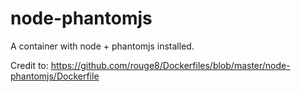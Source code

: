 # node-phantomjs
A container with node + phantomjs installed.

Credit to: https://github.com/rouge8/Dockerfiles/blob/master/node-phantomjs/Dockerfile
